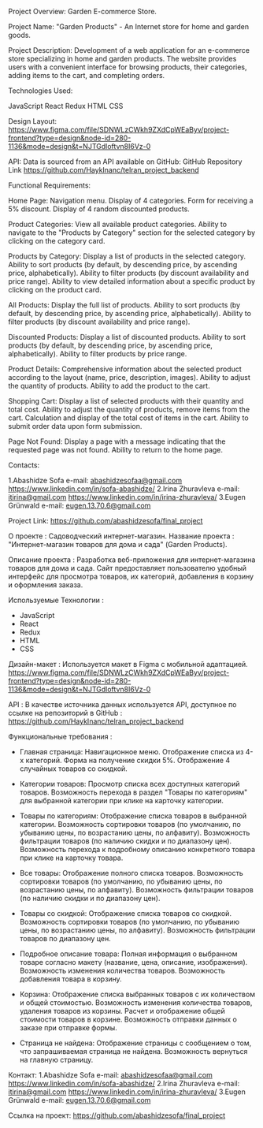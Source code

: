 
Project Overview: Garden E-commerce Store.

Project Name: "Garden Products" - An Internet store for home and garden goods.

Project Description: Development of a web application for an e-commerce store specializing in home and garden products. The website provides users with a convenient interface for browsing products, their categories, adding items to the cart, and completing orders.

Technologies Used:

JavaScript
React
Redux
HTML
CSS

Design Layout: https://www.figma.com/file/SDNWLzCWkh9ZXdCpWEaByv/project-frontend?type=design&node-id=280-1136&mode=design&t=NJTGdloftvn8I6Vz-0 

API: 
Data is sourced from an API available on GitHub: GitHub Repository Link https://github.com/HaykInanc/telran_project_backend 

Functional Requirements:

Home Page: Navigation menu. Display of 4 categories. Form for receiving a 5% discount. Display of 4 random discounted products.

Product Categories: View all available product categories. Ability to navigate to the "Products by Category" section for the selected category by clicking on the category card.

Products by Category: Display a list of products in the selected category. Ability to sort products (by default, by descending price, by ascending price, alphabetically). Ability to filter products (by discount availability and price range). Ability to view detailed information about a specific product by clicking on the product card.

All Products: Display the full list of products. Ability to sort products (by default, by descending price, by ascending price, alphabetically). Ability to filter products (by discount availability and price range).

Discounted Products: Display a list of discounted products. Ability to sort products (by default, by descending price, by ascending price, alphabetically). Ability to filter products by price range.

Product Details: Comprehensive information about the selected product according to the layout (name, price, description, images). Ability to adjust the quantity of products. Ability to add the product to the cart.

Shopping Cart: Display a list of selected products with their quantity and total cost. Ability to adjust the quantity of products, remove items from the cart. Calculation and display of the total cost of items in the cart. Ability to submit order data upon form submission.

Page Not Found: Display a page with a message indicating that the requested page was not found. Ability to return to the home page.

Contacts:

1.Abashidze Sofa e-mail: abashidzesofaa@gmail.com 
https://www.linkedin.com/in/sofa-abashidze/
2.Irina Zhuravleva e-mail: itirina@gmail.com
https://www.linkedin.com/in/irina-zhuravleva/
3.Eugen Grünwald e-mail: eugen.13.70.6@gmail.com

Project Link: https://github.com/abashidzesofa/final_project



О проекте : Садоводческий интернет-магазин.
Название проекта : 
"Интернет-магазин товаров для дома и сада" (Garden Products).

Описание проекта :
Разработка веб-приложения для интернет-магазина товаров для дома и сада. 
Сайт предоставляет пользователю удобный интерфейс для просмотра товаров, их категорий, добавления в корзину и оформления заказа.

Используемые Технологии :
- JavaScript
- React
- Redux
- HTML
- CSS

Дизайн-макет : 
Используется макет в Figma с мобильной адаптацией.
https://www.figma.com/file/SDNWLzCWkh9ZXdCpWEaByv/project-frontend?type=design&node-id=280-1136&mode=design&t=NJTGdloftvn8I6Vz-0 

API : 
В качестве источника данных используется API, доступное по ссылке на репозиторий в GitHub :
https://github.com/HaykInanc/telran_project_backend 


Функциональные требования :

- Главная страница:
Навигационное меню.
Отображение списка из 4-х категорий.
Форма на получение скидки 5%.
Отображение 4 случайных товаров со скидкой.

- Категории товаров:
Просмотр списка всех доступных категорий товаров.
Возможность перехода в раздел "Товары по категориям" для выбранной категории при клике на карточку категории.

- Товары по категориям:
Отображение списка товаров в выбранной категории.
Возможность сортировки товаров (по умолчанию, по убыванию цены, по возрастанию цены, по алфавиту).
Возможность фильтрации товаров (по наличию скидки и по диапазону цен).
Возможность перехода к подробному описанию конкретного товара при клике на карточку товара.

- Все товары:
Отображение полного списка товаров.
Возможность сортировки товаров (по умолчанию, по убыванию цены, по возрастанию цены, по алфавиту).
Возможность фильтрации товаров (по наличию скидки и по диапазону цен).

- Товары со скидкой:
Отображение списка товаров со скидкой.
Возможность сортировки товаров (по умолчанию, по убыванию цены, по возрастанию цены, по алфавиту).
Возможность фильтрации товаров по диапазону цен.

- Подробное описание товара:
Полная информация о выбранном товаре согласно макету (название, цена, описание, изображения).
Возможность изменения количества товаров.
Возможность добавления товара в корзину.

- Корзина:
Отображение списка выбранных товаров с их количеством и общей стоимостью.
Возможность изменения количества товаров, удаления товаров из корзины.
Расчет и отображение общей стоимости товаров в корзине.
Возможность отправки данных о заказе при отправке формы.

- Страница не найдена:
Отображение страницы с сообщением о том, что запрашиваемая страница не найдена.
Возможность вернуться на главную страницу.


Контакт: 
1.Abashidze Sofa e-mail: abashidzesofaa@gmail.com 
https://www.linkedin.com/in/sofa-abashidze/
2.Irina Zhuravleva e-mail: itirina@gmail.com
https://www.linkedin.com/in/irina-zhuravleva/
3.Eugen Grünwald e-mail: eugen.13.70.6@gmail.com

Ссылка на проект: https://github.com/abashidzesofa/final_project
